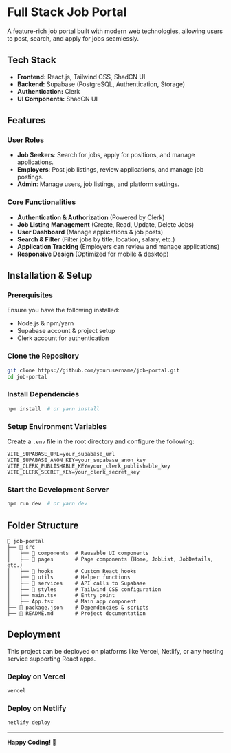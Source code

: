 # Full Stack Job Portal

A feature-rich job portal built with modern web technologies, allowing users to post, search, and apply for jobs seamlessly.

## Tech Stack

- **Frontend:** React.js, Tailwind CSS, ShadCN UI
- **Backend:** Supabase (PostgreSQL, Authentication, Storage)
- **Authentication:** Clerk
- **UI Components:** ShadCN UI

## Features

### User Roles
- **Job Seekers**: Search for jobs, apply for positions, and manage applications.
- **Employers**: Post job listings, review applications, and manage job postings.
- **Admin**: Manage users, job listings, and platform settings.

### Core Functionalities
- **Authentication & Authorization** (Powered by Clerk)
- **Job Listing Management** (Create, Read, Update, Delete Jobs)
- **User Dashboard** (Manage applications & job posts)
- **Search & Filter** (Filter jobs by title, location, salary, etc.)
- **Application Tracking** (Employers can review and manage applications)
- **Responsive Design** (Optimized for mobile & desktop)

## Installation & Setup

### Prerequisites
Ensure you have the following installed:
- Node.js & npm/yarn
- Supabase account & project setup
- Clerk account for authentication

### Clone the Repository
```sh
git clone https://github.com/yourusername/job-portal.git
cd job-portal
```

### Install Dependencies
```sh
npm install  # or yarn install
```

### Setup Environment Variables
Create a `.env` file in the root directory and configure the following:
```env
VITE_SUPABASE_URL=your_supabase_url
VITE_SUPABASE_ANON_KEY=your_supabase_anon_key
VITE_CLERK_PUBLISHABLE_KEY=your_clerk_publishable_key
VITE_CLERK_SECRET_KEY=your_clerk_secret_key
```

### Start the Development Server
```sh
npm run dev  # or yarn dev
```

## Folder Structure
```
📂 job-portal
├── 📂 src
│   ├── 📂 components  # Reusable UI components
│   ├── 📂 pages       # Page components (Home, JobList, JobDetails, etc.)
│   ├── 📂 hooks       # Custom React hooks
│   ├── 📂 utils       # Helper functions
│   ├── 📂 services    # API calls to Supabase
│   ├── 📂 styles      # Tailwind CSS configuration
│   ├── main.tsx      # Entry point
│   ├── App.tsx       # Main app component
├── 📜 package.json    # Dependencies & scripts
├── 📜 README.md       # Project documentation
```

## Deployment
This project can be deployed on platforms like Vercel, Netlify, or any hosting service supporting React apps.

### Deploy on Vercel
```sh
vercel
```

### Deploy on Netlify
```sh
netlify deploy
```


---
**Happy Coding! 🚀**

